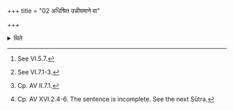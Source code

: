 +++
title = "02 अधिश्रित उन्नीयमाने वा"

+++

<details><summary>थिते</summary>

2. After the Agnihotra-miik is kept on fire[^1] or while it is being scooped out,[^2] having muttered four verses beginning with mamāgne varco vihaveṣvastu,[^3] having thrice poured water on the ground with apāṁ pate yo’pāṁ bhāgaḥ..., having washed the hands with kālāya vāṁ jaitriyāya... having muttered śriyaṁ dhātar mayi dhehi.., having sipped water with atharvyajuṣṭā devajūtā...,[^4] having touched the limbs in accordance with the characteristic mark (indicating the limb, in the formula) with indriyāvatīmadyāham...[^5],

[^1]: See VI.5.7.  

[^2]: See VI.7.1-3.  

[^3] TS IV.7.14.a.  

[^4]: Cp. AV II.7.1.   

[^5]: Cp. AV XVI.2.4-6. The sentence is incomplete. See the next Sūtra.
</details>
